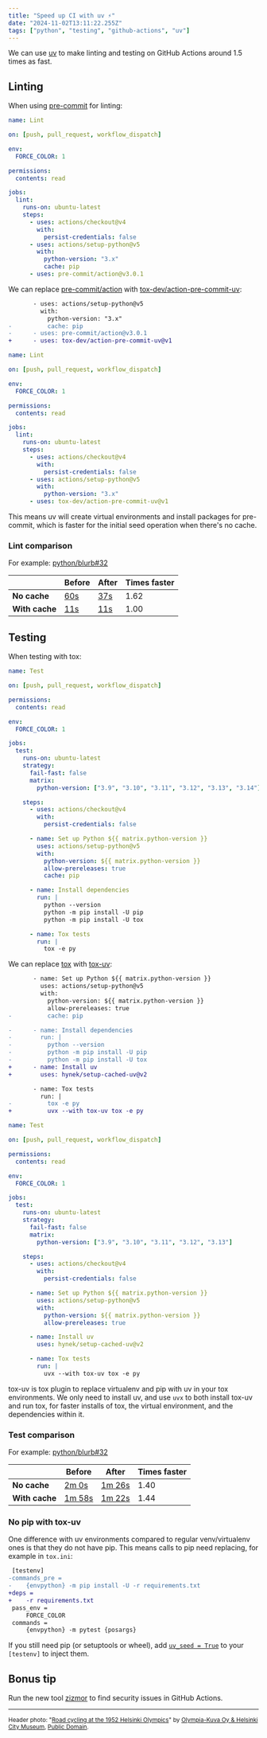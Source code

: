 ```yaml
---
title: "Speed up CI with uv ⚡"
date: "2024-11-02T13:11:22.255Z"
tags: ["python", "testing", "github-actions", "uv"]
---
```


We can use [uv](https://github.com/astral-sh/uv) to make linting and testing on GitHub
Actions around 1.5 times as fast.

## Linting

When using [pre-commit](https://pre-commit.com/) for linting:

```yml
name: Lint

on: [push, pull_request, workflow_dispatch]

env:
  FORCE_COLOR: 1

permissions:
  contents: read

jobs:
  lint:
    runs-on: ubuntu-latest
    steps:
      - uses: actions/checkout@v4
        with:
          persist-credentials: false
      - uses: actions/setup-python@v5
        with:
          python-version: "3.x"
          cache: pip
      - uses: pre-commit/action@v3.0.1
```

We can replace [pre-commit/action](https://github.com/pre-commit/action) with
[tox-dev/action-pre-commit-uv](https://github.com/tox-dev/action-pre-commit-uv):

```diff
       - uses: actions/setup-python@v5
         with:
           python-version: "3.x"
-          cache: pip
-      - uses: pre-commit/action@v3.0.1
+      - uses: tox-dev/action-pre-commit-uv@v1
```

```yml
name: Lint

on: [push, pull_request, workflow_dispatch]

env:
  FORCE_COLOR: 1

permissions:
  contents: read

jobs:
  lint:
    runs-on: ubuntu-latest
    steps:
      - uses: actions/checkout@v4
        with:
          persist-credentials: false
      - uses: actions/setup-python@v5
        with:
          python-version: "3.x"
      - uses: tox-dev/action-pre-commit-uv@v1
```

This means uv will create virtual environments and install packages for pre-commit,
which is faster for the initial seed operation when there's no cache.

### Lint comparison

For example: [python/blurb#32](https://github.com/python/blurb/pull/32)

|                | Before                                                                          | After                                                                           | Times faster |
| -------------- | ------------------------------------------------------------------------------- | ------------------------------------------------------------------------------- | ------------ |
| **No cache**   | [60s](https://github.com/hugovk/blurb/actions/runs/11635610765/job/32405339441) | [37s](https://github.com/hugovk/blurb/actions/runs/11635612034/job/32405343101) | 1.62         |
| **With cache** | [11s](https://github.com/hugovk/blurb/actions/runs/11635702058/job/32405618322) | [11s](https://github.com/hugovk/blurb/actions/runs/11635703339/job/32405622146) | 1.00         |

## Testing

When testing with tox:

```yml
name: Test

on: [push, pull_request, workflow_dispatch]

permissions:
  contents: read

env:
  FORCE_COLOR: 1

jobs:
  test:
    runs-on: ubuntu-latest
    strategy:
      fail-fast: false
      matrix:
        python-version: ["3.9", "3.10", "3.11", "3.12", "3.13", "3.14"]

    steps:
      - uses: actions/checkout@v4
        with:
          persist-credentials: false

      - name: Set up Python ${{ matrix.python-version }}
        uses: actions/setup-python@v5
        with:
          python-version: ${{ matrix.python-version }}
          allow-prereleases: true
          cache: pip

      - name: Install dependencies
        run: |
          python --version
          python -m pip install -U pip
          python -m pip install -U tox

      - name: Tox tests
        run: |
          tox -e py
```

We can replace [tox](https://github.com/tox-dev/tox) with
[tox-uv](https://github.com/tox-dev/tox-uv):

```diff
       - name: Set up Python ${{ matrix.python-version }}
         uses: actions/setup-python@v5
         with:
           python-version: ${{ matrix.python-version }}
           allow-prereleases: true
-          cache: pip

-      - name: Install dependencies
-        run: |
-          python --version
-          python -m pip install -U pip
-          python -m pip install -U tox
+      - name: Install uv
+        uses: hynek/setup-cached-uv@v2

       - name: Tox tests
         run: |
-          tox -e py
+          uvx --with tox-uv tox -e py
```

```yml
name: Test

on: [push, pull_request, workflow_dispatch]

permissions:
  contents: read

env:
  FORCE_COLOR: 1

jobs:
  test:
    runs-on: ubuntu-latest
    strategy:
      fail-fast: false
      matrix:
        python-version: ["3.9", "3.10", "3.11", "3.12", "3.13"]

    steps:
      - uses: actions/checkout@v4
        with:
          persist-credentials: false

      - name: Set up Python ${{ matrix.python-version }}
        uses: actions/setup-python@v5
        with:
          python-version: ${{ matrix.python-version }}
          allow-prereleases: true

      - name: Install uv
        uses: hynek/setup-cached-uv@v2

      - name: Tox tests
        run: |
          uvx --with tox-uv tox -e py
```

tox-uv is tox plugin to replace virtualenv and pip with uv in your tox environments. We
only need to install uv, and use `uvx` to both install tox-uv and run tox, for faster
installs of tox, the virtual environment, and the dependencies within it.

### Test comparison

For example: [python/blurb#32](https://github.com/python/blurb/pull/32)

|                | Before                                                                   | After                                                                    | Times faster |
| -------------- | ------------------------------------------------------------------------ | ------------------------------------------------------------------------ | ------------ |
| **No cache**   | [2m 0s](https://github.com/hugovk/blurb/actions/runs/11635722298/usage)  | [1m 26s](https://github.com/hugovk/blurb/actions/runs/11635723255/usage) | 1.40         |
| **With cache** | [1m 58s](https://github.com/hugovk/blurb/actions/runs/11635745236/usage) | [1m 22s](https://github.com/hugovk/blurb/actions/runs/11635746618/usage) | 1.44         |

### No pip with tox-uv

One difference with uv environments compared to regular venv/virtualenv ones is that
they do not have pip. This means calls to pip need replacing, for example in `tox.ini`:

```diff
 [testenv]
-commands_pre =
-    {envpython} -m pip install -U -r requirements.txt
+deps =
+    -r requirements.txt
 pass_env =
     FORCE_COLOR
 commands =
     {envpython} -m pytest {posargs}
```

If you still need pip (or setuptools or wheel), add
[`uv_seed = True`](https://github.com/tox-dev/tox-uv#environment-creation) to your
`[testenv]` to inject them.

## Bonus tip

Run the new tool [zizmor](https://github.com/woodruffw/zizmor) to find security issues
in GitHub Actions.

---

<small>Header photo:
"<a target="_blank" rel="noopener noreferrer" href="https://finna.fi/Record/hkm.BB327C7B-90B8-45DF-90A1-ABC7B74F6BAA?imgid=1">Road
cycling at the 1952 Helsinki Olympics</a>" by
<a target="_blank" rel="noopener noreferrer" href="https://www.flickr.com/people/nlmhmd/">Olympia-Kuva
Oy & Helsinki City Museum</a>,
<a target="_blank" rel="noopener noreferrer" href="https://creativecommons.org/publicdomain/mark/1.0/deed.en">Public
Domain</a>.</small>
